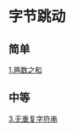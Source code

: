# 字节跳动

## 简单
[1.两数之和](/algorithm/BasicAlgorithm/HashTable/两数之和)

## 中等
[3.无重复字符串](/algorithm/AlgorithmicThinking/SlidingWindow/无重复字符)